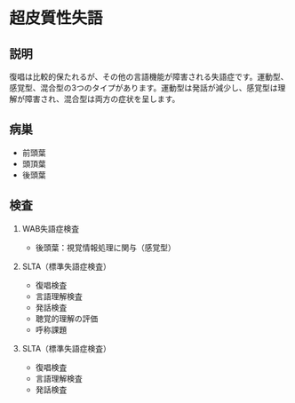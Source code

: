 
# 超皮質性失語

## 説明

復唱は比較的保たれるが、その他の言語機能が障害される失語症です。運動型、感覚型、混合型の3つのタイプがあります。運動型は発話が減少し、感覚型は理解が障害され、混合型は両方の症状を呈します。

## 病巣

- 前頭葉
- 頭頂葉
- 後頭葉

## 検査

1. WAB失語症検査

   - 後頭葉：視覚情報処理に関与（感覚型）

2. SLTA（標準失語症検査）

   - 復唱検査
   - 言語理解検査
   - 発話検査
   - 聴覚的理解の評価
   - 呼称課題

3. SLTA（標準失語症検査）
   - 復唱検査
   - 言語理解検査
   - 発話検査
